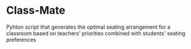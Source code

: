 # Class-Mate
Pyhton script that generates the optimal seating arrangement for a classroom based on teachers’ priorities combined with students' seating preferences
